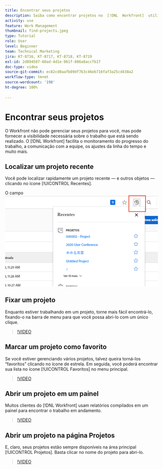 ```yaml
---
title: Encontrar seus projetos
description: Saiba como encontrar projetos no  [!DNL  Workfront]  utilizando marcadores, favoritos, painéis e a página [!UICONTROL Projetos].
activity: use
feature: Work Management
thumbnail: find-projects.jpeg
type: Tutorial
role: User
level: Beginner
team: Technical Marketing
jira: KT-8716, KT-8717, KT-8718, KT-8719
exl-id: 2d894587-60ad-4d1e-961f-886a8accfb17
doc-type: video
source-git-commit: ec82cd0aafb89df7b3c46eb716faf3a25cd438a2
workflow-type: tm+mt
source-wordcount: '198'
ht-degree: 100%

---
```


# Encontrar seus projetos

O Workfront não pode gerenciar seus projetos para você, mas pode fornecer a visibilidade necessária sobre o trabalho que está sendo realizado. O [!DNL Workfront] facilita o monitoramento do progresso do trabalho, a comunicação com a equipe, os ajustes da linha do tempo e muito mais.

<!---
In this section, you will learn how to:

Find your projects in [!DNL Workfront]
Make your project visible to stakeholders
Find project communications
Use [!DNL Workfront] features when reviewing the task list to monitor project progress
--->

## Localizar um projeto recente

Você pode localizar rapidamente um projeto recente — e outros objetos — clicando no ícone [!UICONTROL Recentes].

O campo ![[!UICONTROL Status] expandido no cabeçalho do projeto](assets/recents.png)

## Fixar um projeto

Enquanto estiver trabalhando em um projeto, torne mais fácil encontrá-lo, fixando-o na barra de menu para que você possa abri-lo com um único clique.

>[!VIDEO](https://video.tv.adobe.com/v/335038/?quality=12&learn=on)

## Marcar um projeto como favorito

Se você estiver gerenciando vários projetos, talvez queira torná-los “favoritos” clicando no ícone de estrela. Em seguida, você poderá encontrar sua lista no ícone [!UICONTROL Favoritos] no menu principal.

>[!VIDEO](https://video.tv.adobe.com/v/335039/?quality=12&learn=on)


## Abrir um projeto em um painel

Muitos clientes do [!DNL Workfront] usam relatórios compilados em um painel para encontrar o trabalho em andamento.

>[!VIDEO](https://video.tv.adobe.com/v/335041/?quality=12&learn=on)


## Abrir um projeto na página Projetos

E, claro, seus projetos estão sempre disponíveis na área principal [!UICONTROL Projetos]. Basta clicar no nome do projeto para abri-lo.

>[!VIDEO](https://video.tv.adobe.com/v/335040/?quality=12&learn=on)
